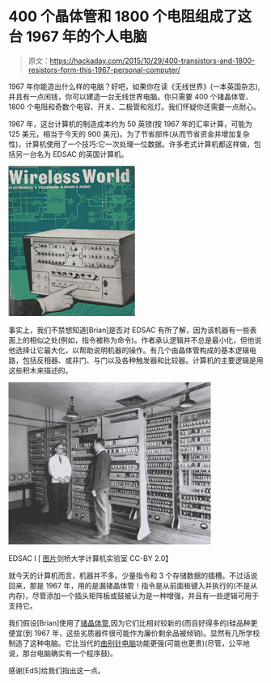 # 400 个晶体管和 1800 个电阻组成了这台 1967 年的个人电脑

> 原文：<https://hackaday.com/2015/10/29/400-transistors-and-1800-resistors-form-this-1967-personal-computer/>

1967 年你能造出什么样的电脑？好吧，如果你在读《无线世界》(一本英国杂志),并且有一点闲钱，你可以建造一台无线世界电脑。你只需要 400 个锗晶体管、1800 个电阻和奇数个电容、开关、二极管和氖灯。我们怀疑你还需要一点耐心。

1967 年，这台计算机的制造成本约为 50 英镑(按 1967 年的汇率计算，可能为 125 美元，相当于今天的 900 美元)。为了节省部件(从而节省资金并增加复杂性)，计算机使用了一个技巧:它一次处理一位数据。许多老式计算机都这样做，包括另一台名为 EDSAC 的英国计算机。

![Wirless World Computer from 1967](img/02fd1c79f89596f38a3253fd54b897a3.png)

事实上，我们不禁想知道[Brian]是否对 EDSAC 有所了解，因为该机器有一些表面上的相似之处(例如，指令被称为命令)。作者承认逻辑并不总是最小化，但他说他选择让它最大化，以帮助说明机器的操作。有几个由晶体管构成的基本逻辑电路，包括反相器、或非门、与门以及各种触发器和比较器。计算机的主要逻辑是用这些积木来描述的。

![EDSAC I [Photo by Computer Laboratory University Cambridge CC-BY 2.0]](img/f759bb216ed49e2098a410d036457698.png)

EDSAC I [ [图片](https://commons.wikimedia.org/wiki/File:EDSAC_(12).jpg#/media/File:EDSAC_(12).jpg)剑桥大学计算机实验室 CC-BY 2.0】

就今天的计算机而言，机器并不多。少量指令和 3 个存储数据的插槽。不过话说回来，那是 1967 年，用的是漏锗晶体管！指令是从前面板键入并执行的(不是从内存)，尽管添加一个插头矩阵板或鼓被认为是一种增强，并且有一些逻辑可用于支持它。

我们假设[Brian]使用了[锗晶体管](http://hackaday.com/2014/01/14/retrotechtacular-the-genesis-of-the-transistor/),因为它们比相对较新的(而且好得多的)硅品种更便宜(到 1967 年，这些劣质器件很可能作为廉价剩余品被倾销)。显然有几所学校制造了这种电脑。它比当代的[曲别针电脑](http://hackaday.com/2015/10/19/diy-computer-1968-style/)功能更强(可能也更贵)(尽管，公平地说，那台电脑确实有一个程序鼓)。

感谢[EdS]给我们指出这一点。